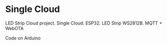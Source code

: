# Single Cloud
LED Strip Cloud project. 
Single Cloud. 
ESP32.
LED Strip WS2812B.
MQTT + WebOTA

Code on Arduino
